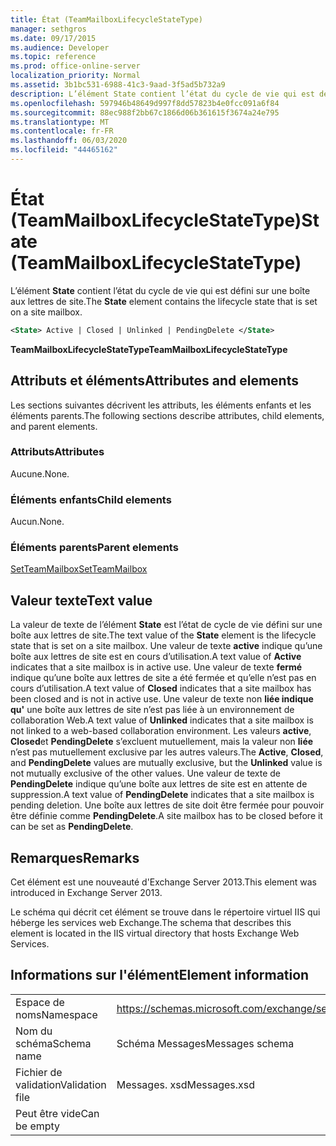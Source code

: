 ```yaml
---
title: État (TeamMailboxLifecycleStateType)
manager: sethgros
ms.date: 09/17/2015
ms.audience: Developer
ms.topic: reference
ms.prod: office-online-server
localization_priority: Normal
ms.assetid: 3b1bc531-6988-41c3-9aad-3f5ad5b732a9
description: L’élément State contient l’état du cycle de vie qui est défini sur une boîte aux lettres de site.
ms.openlocfilehash: 597946b48649d997f8dd57823b4e0fcc091a6f84
ms.sourcegitcommit: 88ec988f2bb67c1866d06b361615f3674a24e795
ms.translationtype: MT
ms.contentlocale: fr-FR
ms.lasthandoff: 06/03/2020
ms.locfileid: "44465162"
---
```

# <a name="state-teammailboxlifecyclestatetype"></a><span data-ttu-id="b68eb-103">État (TeamMailboxLifecycleStateType)</span><span class="sxs-lookup"><span data-stu-id="b68eb-103">State (TeamMailboxLifecycleStateType)</span></span>

<span data-ttu-id="b68eb-104">L’élément **State** contient l’état du cycle de vie qui est défini sur une boîte aux lettres de site.</span><span class="sxs-lookup"><span data-stu-id="b68eb-104">The **State** element contains the lifecycle state that is set on a site mailbox.</span></span> 
  
```XML
<State> Active | Closed | Unlinked | PendingDelete </State>
```

<span data-ttu-id="b68eb-105">**TeamMailboxLifecycleStateType**</span><span class="sxs-lookup"><span data-stu-id="b68eb-105">**TeamMailboxLifecycleStateType**</span></span>

## <a name="attributes-and-elements"></a><span data-ttu-id="b68eb-106">Attributs et éléments</span><span class="sxs-lookup"><span data-stu-id="b68eb-106">Attributes and elements</span></span>

<span data-ttu-id="b68eb-107">Les sections suivantes décrivent les attributs, les éléments enfants et les éléments parents.</span><span class="sxs-lookup"><span data-stu-id="b68eb-107">The following sections describe attributes, child elements, and parent elements.</span></span>
  
### <a name="attributes"></a><span data-ttu-id="b68eb-108">Attributs</span><span class="sxs-lookup"><span data-stu-id="b68eb-108">Attributes</span></span>

<span data-ttu-id="b68eb-109">Aucune.</span><span class="sxs-lookup"><span data-stu-id="b68eb-109">None.</span></span>
  
### <a name="child-elements"></a><span data-ttu-id="b68eb-110">Éléments enfants</span><span class="sxs-lookup"><span data-stu-id="b68eb-110">Child elements</span></span>

<span data-ttu-id="b68eb-111">Aucun.</span><span class="sxs-lookup"><span data-stu-id="b68eb-111">None.</span></span>
  
### <a name="parent-elements"></a><span data-ttu-id="b68eb-112">Éléments parents</span><span class="sxs-lookup"><span data-stu-id="b68eb-112">Parent elements</span></span>

[<span data-ttu-id="b68eb-113">SetTeamMailbox</span><span class="sxs-lookup"><span data-stu-id="b68eb-113">SetTeamMailbox</span></span>](setteammailbox.md)
  
## <a name="text-value"></a><span data-ttu-id="b68eb-114">Valeur texte</span><span class="sxs-lookup"><span data-stu-id="b68eb-114">Text value</span></span>

<span data-ttu-id="b68eb-115">La valeur de texte de l’élément **State** est l’état de cycle de vie défini sur une boîte aux lettres de site.</span><span class="sxs-lookup"><span data-stu-id="b68eb-115">The text value of the **State** element is the lifecycle state that is set on a site mailbox.</span></span> <span data-ttu-id="b68eb-116">Une valeur de texte **active** indique qu’une boîte aux lettres de site est en cours d’utilisation.</span><span class="sxs-lookup"><span data-stu-id="b68eb-116">A text value of **Active** indicates that a site mailbox is in active use.</span></span> <span data-ttu-id="b68eb-117">Une valeur de texte **fermé** indique qu’une boîte aux lettres de site a été fermée et qu’elle n’est pas en cours d’utilisation.</span><span class="sxs-lookup"><span data-stu-id="b68eb-117">A text value of **Closed** indicates that a site mailbox has been closed and is not in active use.</span></span> <span data-ttu-id="b68eb-118">Une valeur de texte non **liée indique qu'** une boîte aux lettres de site n’est pas liée à un environnement de collaboration Web.</span><span class="sxs-lookup"><span data-stu-id="b68eb-118">A text value of **Unlinked** indicates that a site mailbox is not linked to a web-based collaboration environment.</span></span> <span data-ttu-id="b68eb-119">Les valeurs **active**, **Closed**et **PendingDelete** s’excluent mutuellement, mais la valeur non **liée** n’est pas mutuellement exclusive par les autres valeurs.</span><span class="sxs-lookup"><span data-stu-id="b68eb-119">The **Active**, **Closed**, and **PendingDelete** values are mutually exclusive, but the **Unlinked** value is not mutually exclusive of the other values.</span></span> <span data-ttu-id="b68eb-120">Une valeur de texte de **PendingDelete** indique qu’une boîte aux lettres de site est en attente de suppression.</span><span class="sxs-lookup"><span data-stu-id="b68eb-120">A text value of **PendingDelete** indicates that a site mailbox is pending deletion.</span></span> <span data-ttu-id="b68eb-121">Une boîte aux lettres de site doit être fermée pour pouvoir être définie comme **PendingDelete**.</span><span class="sxs-lookup"><span data-stu-id="b68eb-121">A site mailbox has to be closed before it can be set as **PendingDelete**.</span></span>
  
## <a name="remarks"></a><span data-ttu-id="b68eb-122">Remarques</span><span class="sxs-lookup"><span data-stu-id="b68eb-122">Remarks</span></span>

<span data-ttu-id="b68eb-123">Cet élément est une nouveauté d'Exchange Server 2013.</span><span class="sxs-lookup"><span data-stu-id="b68eb-123">This element was introduced in Exchange Server 2013.</span></span>
  
<span data-ttu-id="b68eb-124">Le schéma qui décrit cet élément se trouve dans le répertoire virtuel IIS qui héberge les services web Exchange.</span><span class="sxs-lookup"><span data-stu-id="b68eb-124">The schema that describes this element is located in the IIS virtual directory that hosts Exchange Web Services.</span></span>
  
## <a name="element-information"></a><span data-ttu-id="b68eb-125">Informations sur l'élément</span><span class="sxs-lookup"><span data-stu-id="b68eb-125">Element information</span></span>

|||
|:-----|:-----|
|<span data-ttu-id="b68eb-126">Espace de noms</span><span class="sxs-lookup"><span data-stu-id="b68eb-126">Namespace</span></span>  <br/> |https://schemas.microsoft.com/exchange/services/2006/messages  <br/> |
|<span data-ttu-id="b68eb-127">Nom du schéma</span><span class="sxs-lookup"><span data-stu-id="b68eb-127">Schema name</span></span>  <br/> |<span data-ttu-id="b68eb-128">Schéma Messages</span><span class="sxs-lookup"><span data-stu-id="b68eb-128">Messages schema</span></span>  <br/> |
|<span data-ttu-id="b68eb-129">Fichier de validation</span><span class="sxs-lookup"><span data-stu-id="b68eb-129">Validation file</span></span>  <br/> |<span data-ttu-id="b68eb-130">Messages. xsd</span><span class="sxs-lookup"><span data-stu-id="b68eb-130">Messages.xsd</span></span>  <br/> |
|<span data-ttu-id="b68eb-131">Peut être vide</span><span class="sxs-lookup"><span data-stu-id="b68eb-131">Can be empty</span></span>  <br/> ||
   

